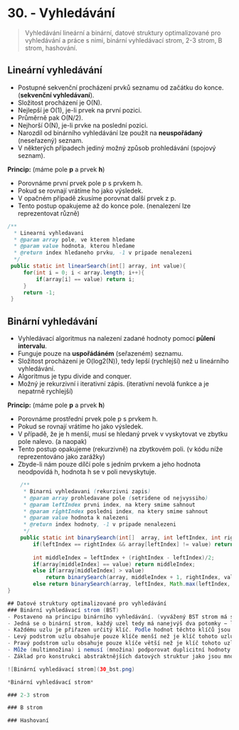 # 30. - Vyhledávání
>Vyhledávání lineární a binární, datové struktury optimalizované pro vyhledávání a práce s nimi, binární vyhledávací strom, 2-3 strom, B strom, hashování.

## Lineární vyhledávání
- Postupné sekvenční procházení prvků seznamu od začátku do konce. (**sekvenční vyhledávaní**).
- Složitost procházení je O(N).
 - Nejlepší je O(1), je-li prvek na první pozici.
 - Průměrně pak O(N/2).
 - Nejhorší O(N), je-li prvke na poslední pozici.
 - Narozdíl od binárního vyhledávání lze použít na **neuspořádaný** (neseřazený) seznam.
 - V některých případech jediný možný způsob prohledávání (spojový seznam).

**Princip:** (máme pole **p** a prvek **h**)

- Porovnáme první prvek pole p s prvkem h.
- Pokud se rovnají vrátíme ho jako výsledek.
- V opačném případě zkusíme porovnat další prvek z p.
- Tento postup opakujeme až do konce pole. (nenalezení lze reprezentovat různě)

```java
/**
  * Linearni vyhledavani
  * @param array pole, ve kterem hledame
  * @param value hodnota, kterou hledame
  * @return index hledaneho prvku, -1 v pripade nenalezeni
  */
 public static int linearSearch(int[] array, int value){
     for(int i = 0; i < array.length; i++){
         if(array[i] == value) return i;
     }
     return -1;
 }
```

## Binární vyhledávání
- Vyhledávací algoritmus na nalezení zadané hodnoty pomocí **půlení intervalu**.
- Funguje pouze na **uspořádáném** (seřazeném) seznamu.
- Složitost procházení je O(log2(N)), tedy lepší (rychlejší) než u lineárního vyhledávání.
- Algoritmus je typu divide and conquer.
- Možný je rekurzivní i iterativní zápis. (iteratívní nevolá funkce a je nepatrně rychlejší)

**Princip:** (máme pole **p** a prvek **h**)

- Porovnáme prostřední prvek pole p s prvkem h.
- Pokud se rovnají vrátíme ho jako výsledek.
- V případě, že je h menší, musí se hledaný prvek v vyskytovat ve zbytku pole nalevo. (a naopak)
- Tento postup opakujeme (rekurzivně) na zbytkovém poli. (v kódu níže reprezentováno jako zarážky)
- Zbyde-li nám pouze dílčí pole s jedním prvkem a jeho hodnota neodpovídá h, hodnota h se v poli nevyskytuje.

```java
    /**
     * Binarni vyhledavani (rekurzivni zapis)
     * @param array prohledavane pole (setridene od nejvyssiho)
     * @param leftIndex prvni index, na ktery smime sahnout
     * @param rightIndex posledni index, na ktery smime sahnout
     * @param value hodnota k nalezeni
     * @return index hodnoty, -1 v pripade nenalezeni
     */
    public static int binarySearch(int[]  array, int leftIndex, int rightIndex, int value){
        if(leftIndex == rightIndex && array[leftIndex] != value) return -1;
    
        int middleIndex = leftIndex + (rightIndex - leftIndex)/2;
        if(array[middleIndex] == value) return middleIndex;
        else if(array[middleIndex] > value) 
            return binarySearch(array, middleIndex + 1, rightIndex, value);
        else return binarySearch(array, leftIndex, Math.max(leftIndex, middleIndex - 1), value);
}    

## Datové struktury optimalizované pro vyhledávání
### Binární vyhledávací strom (BST)
- Postaveno na principu binárního vyhledávání. (vyvážený BST strom má složitost vyhledávání O(log2(N))
- Jedná se o binární strom, každý uzel tedy má nanejvýš dva potomky − levého a pravého.
- Každému uzlu je přiřazen určitý klíč. Podle hodnot těchto klíčů jsou uzly uspořádány.
- Levý podstrom uzlu obsahuje pouze klíče menší než je klíč tohoto uzlu.
- Pravý podstrom uzlu obsahuje pouze klíče větší než je klíč tohoto uzlu.
- Může (multimnožina) i nemusí (množina) podporovat duplicitní hodnoty. (ostrá a neostrá nerovnost, záleží na implementaci)
- Základ pro konstrukci abstraktnějších datových struktur jako jsou množiny, multimnožiny a asociativní pole.

![Binární vyhledávací strom](30_bst.png)

*Binární vyhledávací strom*

### 2-3 strom

### B strom

### Hashovaní